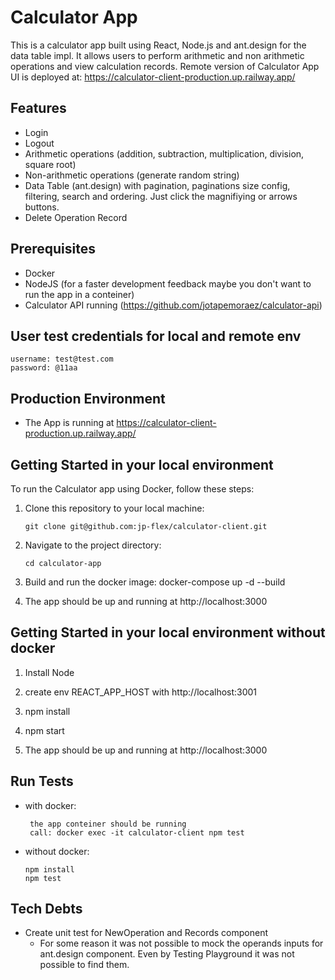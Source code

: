 # Calculator App

This is a calculator app built using React, Node.js and ant.design for the data table impl.
It allows users to perform arithmetic and non arithmetic operations and view calculation records.
Remote version of Calculator App UI is deployed at:
https://calculator-client-production.up.railway.app/


## Features
- Login
- Logout
- Arithmetic operations (addition, subtraction, multiplication, division, square root)
- Non-arithmetic operations (generate random string)
- Data Table (ant.design) with pagination, paginations size config, filtering, search and ordering. Just click the magnifiying or arrows buttons.
- Delete Operation Record

## Prerequisites

- Docker
- NodeJS (for a faster development feedback maybe you don't want to run the app in a conteiner)
- Calculator API running (https://github.com/jotapemoraez/calculator-api)


## User test credentials for local and remote env
```shell
username: test@test.com
password: @11aa
```

## Production Environment
- The App is running at https://calculator-client-production.up.railway.app/

## Getting Started in your local environment

To run the Calculator app using Docker, follow these steps:

1. Clone this repository to your local machine:

   ```shell
   git clone git@github.com:jp-flex/calculator-client.git
   ```
2. Navigate to the project directory:
    ```shell
    cd calculator-app
    ```
3. Build and run the docker image:
    docker-compose up -d  --build

4. The app should be up and running at http://localhost:3000


## Getting Started in your local environment without docker

1. Install Node
2. create env REACT_APP_HOST with http://localhost:3001

2. npm install
3. npm start
4. The app should be up and running at http://localhost:3000

## Run Tests
- with docker:
  ```shell
   the app conteiner should be running
   call: docker exec -it calculator-client npm test
  ```
- without docker:
     ```shell
   npm install
   npm test
  ```

## Tech Debts
- Create unit test for NewOperation and Records component
    - For some reason it was not possible to mock the operands inputs for ant.design component. Even by Testing Playground it was not possible to find them.
